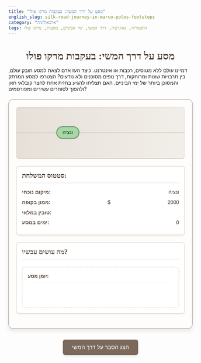 ```yaml
---
title: "מסע על דרך המשי: בעקבות מרקו פולו"
english_slug: silk-road-journey-in-marco-polos-footsteps
category: "ארכאולוגיה"
tags: היסטוריה, גאוגרפיה, דרך המשי, ימי הביניים, מסעות, מרקו פולו
---
```

# מסע על דרך המשי: בעקבות מרקו פולו

דמיינו עולם ללא מטוסים, רכבות או אינטרנט. כיצד העז אדם לצאת למסע חובק עולם, בין תרבויות שונות ומרוחקות, דרך נופים מסוכנים ולא נודעים? הצטרפו למסע המרתק והמסוכן ביותר של ימי הביניים. האם תצליחו להגיע בחזית אחת לחצר קובלאי חאן ולהפוך לסוחרים עשירים ומפורסמים?

<div id="game-container">
    <div id="map-area">
        <div id="current-location" class="location current pulse">ונציה</div>
         <div id="map-connector"></div> <!-- Visual connector -->
        <div id="destinations">
            <!-- Destinations will be added here -->
        </div>
         <div id="travel-progress" class="hidden">
             <div id="progress-bar"></div>
         </div>
    </div>
    <div id="status-area">
        <h2>סטטוס המשלחת:</h2>
        <div class="status-row"><span class="status-label">מיקום נוכחי:</span> <span id="status-location" class="status-value">ונציה</span></div>
        <div class="status-row"><span class="status-label">ממון בקופה:</span> $<span id="status-money" class="status-value">2000</span></div>
        <div class="status-row"><span class="status-label">טובין במלאי:</span> <span id="status-inventory" class="status-value inventory-items"></span></div>
        <div class="status-row"><span class="status-label">ימים במסע:</span> <span id="status-days" class="status-value">0</span></div>
    </div>
    <div id="decision-area">
        <h2>מה עושים עכשיו?</h2>
        <div id="choices">
            <!-- Choices will be added here -->
        </div>
        <div id="event-log">
            <div class="log-title">יומן מסע:</div>
            <!-- Events and messages will be added here -->
        </div>
    </div>
</div>

<style>
    @import url('https://fonts.googleapis.com/css2?family=Alef:wght@400;700&family=Frank+Ruhl+Libre:wght@400;700&display=swap');

    #game-container {
        display: flex;
        flex-direction: column;
        font-family: 'Alef', sans-serif;
        border: 1px solid #a08a7b; /* Earthy, historical feel */
        padding: 20px;
        border-radius: 12px;
        max-width: 800px;
        margin: 20px auto;
        background-color: #fefdfb; /* Off-white, parchment-like */
        box-shadow: 0 6px 12px rgba(0, 0, 0, 0.1);
    }

    h1, h2 {
        font-family: 'Frank Ruhl Libre', serif;
        color: #4a3b31; /* Darker earthy tone */
    }

    h1 {
        text-align: center;
        margin-bottom: 10px;
    }

    #map-area {
        position: relative;
        height: 120px; /* Increased height for better visualization */
        border-bottom: 2px solid #d3c7b8;
        margin-bottom: 20px;
        display: flex;
        justify-content: space-around;
        align-items: center;
        background: linear-gradient(to right, #e6e0d8, #f2eee9); /* Soft gradient */
        border-radius: 8px;
        padding: 10px 20px;
        box-shadow: inset 0 2px 5px rgba(0,0,0,0.05);
    }

    #map-connector {
         position: absolute;
         left: 0;
         right: 0;
         top: 50%;
         height: 2px;
         background-color: #d3c7b8;
         z-index: 0;
    }

     #current-location {
         position: relative; /* Needed for z-index */
         z-index: 2;
         transition: left 1s ease-in-out; /* Animation for movement */
     }

    .location {
        background-color: #ffffff;
        border: 2px solid #7b6a5c; /* Match earthy theme */
        padding: 8px 15px;
        border-radius: 20px; /* Pill shape */
        font-weight: bold;
        font-size: 0.9em;
        color: #4a3b31;
        white-space: nowrap; /* Prevent wrapping */
        box-shadow: 0 2px 4px rgba(0,0,0,0.08);
        text-align: center;
    }

    #current-location {
         background-color: #a8d8a8; /* More vibrant green */
         border-color: #5a8b5a;
         color: #305a30;
    }

     .pulse {
         animation: pulse 1.5s infinite ease-in-out;
     }

     @keyframes pulse {
         0% { transform: scale(1); }
         50% { transform: scale(1.05); }
         100% { transform: scale(1); }
     }

     #destinations {
         display: flex;
         gap: 15px; /* Increased gap */
         align-items: center;
         z-index: 1; /* Above connector */
         position: relative;
     }

     #travel-progress {
        position: absolute;
        bottom: 5px;
        left: 20px;
        right: 20px;
        height: 8px;
        background-color: #d3c7b8;
        border-radius: 4px;
        overflow: hidden;
        box-shadow: inset 0 1px 3px rgba(0,0,0,0.1);
     }

     #progress-bar {
         height: 100%;
         width: 0%;
         background-color: #5a8b5a; /* Matching current location green */
         transition: width 0.5s ease-out;
         border-radius: 4px;
     }

     .hidden {
         display: none;
     }


    #status-area, #decision-area {
        margin-bottom: 20px;
        padding: 15px;
        background-color: #ffffff;
        border-radius: 8px;
        border: 1px solid #d3c7b8;
        box-shadow: 0 2px 5px rgba(0,0,0,0.05);
    }

    #status-area h2, #decision-area h2 {
        margin-top: 0;
        font-size: 1.3em;
        border-bottom: 2px solid #eee;
        padding-bottom: 8px;
        margin-bottom: 15px;
        color: #4a3b31;
    }

     .status-row {
         display: flex;
         justify-content: space-between;
         margin-bottom: 8px;
         line-height: 1.4;
     }

     .status-label {
         font-weight: bold;
         color: #5c4b40;
     }

     .status-value {
         color: #333;
     }

     .inventory-items {
         word-break: break-word; /* Allow breaking long inventory list */
         text-align: end;
         flex-grow: 1; /* Allow it to take space */
         padding-left: 10px; /* Space between label and value */
     }


    #choices button {
        display: block;
        width: 100%;
        padding: 12px;
        margin-bottom: 10px;
        border: none;
        background-color: #5cb85c; /* Original green, good for primary action */
        color: white;
        cursor: pointer;
        border-radius: 6px;
        font-size: 1.1em;
        transition: background-color 0.3s ease, transform 0.1s ease;
        box-shadow: 0 3px 6px rgba(0,0,0,0.1);
    }

    #choices button:hover {
        background-color: #4cae4c;
         transform: translateY(-1px);
         box-shadow: 0 4px 8px rgba(0,0,0,0.15);
    }

     #choices button:active {
         background-color: #419641;
         transform: translateY(0);
         box-shadow: 0 2px 4px rgba(0,0,0,0.1);
     }

     #choices button:disabled {
         background-color: #cccccc;
         cursor: not-allowed;
         box-shadow: none;
         transform: none;
     }

     #trade-options button { /* Style buy/sell buttons differently */
          background-color: #0275d8; /* Blueish for trade */
     }
     #trade-options button:hover {
         background-color: #025aa5;
     }

     #trade-options {
         margin-top: 10px;
     }
     #trade-options p {
         margin-bottom: 5px;
         font-weight: bold;
         color: #5c4b40;
     }

    #event-log {
        margin-top: 20px;
        padding: 15px;
        border: 1px dashed #d3c7b8;
        min-height: 80px;
        max-height: 180px;
        overflow-y: auto;
        background-color: #fff;
        border-radius: 8px;
        font-size: 0.95em;
        line-height: 1.5;
    }

    .log-title {
        font-weight: bold;
        margin-bottom: 10px;
        color: #4a3b31;
        border-bottom: 1px solid #eee;
        padding-bottom: 5px;
    }


    #event-log p {
        margin-bottom: 8px;
        padding-bottom: 5px;
        border-bottom: 1px dotted #eee;
    }
     #event-log p:last-child {
         border-bottom: none;
         margin-bottom: 0;
         padding-bottom: 0;
     }


    .event-message {
        color: #333; /* Standard message */
    }

    .event-success {
        color: #28a745; /* Green for success */
         font-weight: bold;
    }

    .event-fail {
        color: #dc3545; /* Red for failure */
         font-weight: bold;
    }

     .event-neutral {
         color: #ffc107; /* Orange/yellow for neutral/warning */
     }


    #game-over {
        text-align: center;
        margin-top: 25px;
        font-size: 1.8em;
        font-weight: bold;
        color: #dc3545; /* Bootstrap danger color */
         animation: shake 0.8s cubic-bezier(.36,.07,.19,.97) both;
         transform: translate3d(0, 0, 0);
         backface-visibility: hidden;
         perspective: 1000px;
    }
     @keyframes shake {
         10%, 90% { transform: translate3d(-1px, 0, 0); }
         20%, 80% { transform: translate3d(2px, 0, 0); }
         30%, 50%, 70% { transform: translate3d(-4px, 0, 0); }
         40%, 60% { transform: translate3d(4px, 0, 0); }
     }


    #toggle-explanation {
        display: block;
        margin: 30px auto 20px auto; /* More space above */
        padding: 12px 25px;
        font-size: 1.1em;
        cursor: pointer;
        background-color: #7b6a5c; /* Earthy button */
        color: white;
        border: none;
        border-radius: 6px;
        transition: background-color 0.3s ease, transform 0.1s ease;
         box-shadow: 0 3px 6px rgba(0,0,0,0.1);
    }

    #toggle-explanation:hover {
        background-color: #5c4b40;
         transform: translateY(-1px);
         box-shadow: 0 4px 8px rgba(0,0,0,0.15);
    }

     #toggle-explanation:active {
          background-color: #4a3b31;
          transform: translateY(0);
          box-shadow: 0 2px 4px rgba(0,0,0,0.1);
     }


    #explanation {
        display: none; /* Hidden by default */
        border: 1px solid #a08a7b;
        padding: 20px;
        border-radius: 12px;
        max-width: 800px;
        margin: 20px auto;
        background-color: #fefdfb;
        line-height: 1.7;
        box-shadow: 0 6px 12px rgba(0, 0, 0, 0.1);
         color: #333;
         font-family: 'Alef', sans-serif;
    }

    #explanation h2 {
        color: #4a3b31;
        margin-top: 0; /* Adjusted margin */
        border-bottom: 2px solid #d3c7b8;
        padding-bottom: 8px;
         margin-bottom: 15px;
    }
     #explanation h3 {
        color: #5c4b40;
        margin-top: 20px;
        padding-bottom: 5px;
        border-bottom: 1px dotted #d3c7b8;
        margin-bottom: 10px;
     }

     #explanation p {
         margin-bottom: 15px;
     }

</style>

<button id="toggle-explanation">הצג הסבר על דרך המשי</button>

<div id="explanation">
    <h2>הסבר: מסע על דרך המשי: בעקבות מרקו פולו</h2>

    <p>מסע על דרך המשי היה הרפתקה של ממש, דורש אומץ, חוסן, ויכולת התמודדות עם אתגרים בלתי צפויים. הוא חיבר עולמות, תרבויות, וידע - והשפיע עמוקות על ההיסטוריה העולמית. הסימולציה הזו מאפשרת לכם לחוות קמצוץ מהקשיים וההזדמנויות שעמדו בפני סוחרים ומגלי ארצות כמו מרקו פולו.</p>

    <h3>מי היה מרקו פולו ומדוע מסעו היה יוצא דופן?</h3>
    <p>מרקו פולו (1254–1324) היה סוחר וחוקר ארצות ונציאני. הוא נודע בעיקר בזכות מסעו הארוך והמפורסם לאסיה, שהתחיל בשנת 1271 ונמשך 24 שנים. יחד עם אביו ניקולו ודודו מאפאו, הוא הגיע לחצר קובלאי חאן, שליט האימפריה המונגולית בסין. מסעו היה יוצא דופן לא רק בגלל אורכו הקיצוני באותה תקופה, אלא בעיקר בשל הספר "מסעות מרקו פולו" (Il Milione) שנכתב על ידי רוסטיקלו דה פיזה על סמך סיפוריו של מרקו בזמן שהיה בשבי בג'נובה. הספר תיאר בפני אירופים עולם רחוק ולא מוכר - תרבויות, מנהגים, בעלי חיים, צמחים וטכנולוגיות מדהימות מסין (המכונה בספר קאתאי), הודו ופרס. תיאורים אלו היו לעיתים כה פנטסטיים לאוזן האירופית עד שרבים הטילו בהם ספק, אך לימים הוכחו כנכונים בחלקם הגדול והשפיעו עמוקות על הידע הגיאוגרפי והתרבותי באירופה.</p>

    <h3>מהי דרך המשי? (היסטוריה, חשיבות, מסלולים מרכזיים)</h3>
    <p>דרך המשי לא הייתה דרך אחת סלולה, אלא רשת של דרכי מסחר יבשתיות וימיות שחיברו את מזרח אסיה (בעיקר סין) עם המזרח התיכון ואירופה. שמה ניתן לה בזכות המשי הסיני, שהיה אחד המוצרים היקרים והנחשקים ביותר שנסחרו לאורכה. הדרך פעלה באופן משמעותי מתקופת שושלת האן בסין (המאה ה-2 לפנה"ס) ועד המאה ה-15, כאשר עליית האימפריה העות'מאנית והחיפוש אחר נתיבי ים חדשים הובילו לירידת קרנה של הדרך היבשתית. חשיבותה הייתה עצומה: היא לא רק אפשרה מסחר בסחורות יוקרתיות כמו משי, תבלינים, נייר ואבני חן, אלא גם היוותה ערוץ מרכזי לחילופי ידע, טכנולוגיה, דתות (בודהיזם, נצרות, אסלאם), רעיונות ואפילו מחלות (כמו המוות השחור). מסלולים מרכזיים כללו נתיבים צפוניים (עוברים דרך הרי טיאן שאן), מרכזיים (עוברים דרך המדבריות של מרכז אסיה ופרס) ודרומיים (דרך הרי ההימלאיה והודו, לעיתים משולבים עם נתיבי ים).</p>

    <h3>אתגרי המסע על דרך המשי (גאוגרפיה, אקלים, סכנות, שפות ותרבויות שונות)</h3>
    <p>מסע על דרך המשי היה משימה קשה ומסוכנת מאין כמותה. האתגרים הגיאוגרפיים כללו חציית מדבריות עצומים (כמו מדבר טקלה מקאן ומדבר גובי) עם מחסור במים ומזון, מעבר בהרי ענק (הימלאיה, טיאן שאן) עם מזג אוויר קיצוני ודרכים מסוכנות, וחציית נהרות גדולים. האקלים לאורך הדרך השתנה מקצה לקצה, ממדבריות לוהטים בקיץ וקפואים בחורף, דרך פסגות מושלגות ויערות צפופים. סכנות אורבות בכל פינה: שודדים (שלקחו את הטובין ואף את החיים), מחלות קשות שהתפשטו במהירות (כמו הדבר), חיות טרף, ולעיתים גם סכנות פוליטיות או מלחמות בין ממלכות מקומיות. בנוסף, המסע הצריך התמודדות עם עשרות שפות ותרבויות שונות, מנהגים זרים, ובמקרים רבים גם דעות קדומות או עוינות מצד האוכלוסיות המקומיות. היכולת למצוא מדריכים נאמנים, להשיג ציוד מתאים ולהתנהל בחכמה במשא ומתן הייתה קריטית להישרדות והצלחה.</p>

    <h3>מסחר וחילופי ידע ותרבות לאורך הדרך</h3>
    <p>מעבר למשי, עברו בדרך המשי מגוון עצום של סחורות: תבלינים, בשמים, אבני חן, זכוכית, שנהב, צמר, זהב, כסף, עבדים, ובהמשך גם אבק שריפה ונייר מסין. המסחר התנהל לרוב בשיטת "מקטעים", כאשר סוחרים מקומיים העבירו סחורות רק לאורך חלק מסוים מהדרך ומכרו אותן לסוחרים אחרים. הערים הגדולות לאורך הדרך (כמו סמרקנד, בוכרה, בגדאד) הפכו למרכזי מסחר שוקקים ומרכזי תרבות בהם נפגשו אנשים מרחבי העולם. חילופי הידע היו לא פחות חשובים מהמסחר בסחורות. טכנולוגיות סיניות כמו ייצור נייר, הדפסה ואבק שריפה הגיעו למערב. מדע ופילוסופיה מהעולם המוסלמי הגיעו לאירופה. דתות כמו בודהיזם, נצרות נסטוריאנית ואסלאם התפשטו לאורך הדרך. סיפורים, אגדות וצורות אמנות עברו מיד ליד, והשפיעו על התרבויות השונות שבאו במגע. דרך המשי הייתה למעשה ציר גלובלי ראשון מסוגו של קשר ואינטראקציה בין תרבויות מזרח ומערב.</p>

    <h3>השפעת מסעות וספרים כמו 'מסעות מרקו פולו' על אירופה</h3>
    <p>ספרו של מרקו פולו, למרות הספקות הראשוניים, פתח צוהר עבור האירופים אל עולם לא נודע. הוא עורר סקרנות עצומה לגבי המזרח, עושרה, תרבויותיה ואפשרויות המסחר איתה. הספר תרם לגידול העניין בגיאוגרפיה ובמפות, סיפק מידע מעשי (גם אם לא תמיד מדויק) על מקומות רחוקים, והיווה השראה לחוקרים ומגלי ארצות עתידיים. יש הטוענים שאפילו כריסטופר קולומבוס החזיק עותק של הספר והושפע ממנו בחיפושיו אחר נתיב ימי למזרח. סיפורו של מרקו פולו הדגים את האפשרויות הגלומות במסעות ארוכי טווח, ואת הפוטנציאל הכלכלי והתרבותי הטמון בקשר עם תרבויות רחוקות. הוא תרם בעקיפין לתהליכים שהובילו לעידן התגליות הגדולות במאות הבאות.</p>
</div>


<script>
    const locations = {
        venice: { name: 'ונציה', goods: { silk: 100, spices: 80, gems: 150 }, routes: ['constantinople'] },
        constantinople: { name: 'קונסטנטינופול', goods: { silk: 120, spices: 90, gems: 140, textiles: 30 }, routes: ['antioch', 'trebizond'] },
        antioch: { name: 'אנטיוכיה', goods: { silk: 130, spices: 100, textiles: 40, glass: 50 }, routes: ['baghdad', 'palmyra'] },
        trebizond: { name: 'טרבזון', goods: { silk: 125, spices: 95, timber: 20 }, routes: ['tabriz'] },
        tabriz: { name: 'תבריז', goods: { silk: 140, spices: 110, carpets: 60, gems: 130 }, routes: ['samarkand', 'baghdad'] },
        palmyra: { name: 'תדמור', goods: { spices: 115, textiles: 45 }, routes: ['baghdad'] },
        baghdad: { name: 'בגדאד', goods: { silk: 150, spices: 120, gems: 120, books: 70 }, routes: ['tabriz', 'samarkand'] },
        samarkand: { name: 'סמרקנד', goods: { silk: 180, spices: 150, gems: 100, paper: 90 }, routes: ['bukhara', 'kashgar'] },
        bukhara: { name: 'בוכרה', goods: { silk: 170, spices: 140, cotton: 25 }, routes: ['samarkand', 'urgench'] },
        urgench: { name: 'אורגנץ\'', goods: { silk: 165, fish: 15 }, routes: ['astrakhan', 'bukhara'] },
        astrakhan: { name: 'אסטרחן', goods: { furs: 80, honey: 40 }, routes: [] }, // Dead end for this simple example route
        kashgar: { name: 'קאשגר', goods: { silk: 200, jade: 100, spices: 180 }, routes: ['yarkand', 'samarkand', 'khotan'] }, // Added Khotan route option
        yarkand: { name: 'יארקנד', goods: { silk: 210, jade: 110 }, routes: ['khotan', 'kashgar'] },
        khotan: { name: 'חוטאן', goods: { silk: 220, jade: 120, carpets: 70 }, routes: ['dunhuang', 'yarkand'] }, // Southern edge of Taklamakan
        dunhuang: { name: 'דונחואנג', goods: { silk: 250, spices: 220, buddhastatues: 80 }, routes: ['lanzhou', 'khotan'] }, // After crossing desert
        lanzhou: { name: 'לנג\'ואו', goods: { silk: 270, paper: 100, porcelain: 120 }, routes: ['xingqing', 'dunhuang'] }, // Entering China proper
        xingqing: { name: 'שינגצ\'ינג (נינגשיה)', goods: { silk: 300, paper: 110, porcelain: 130, tea: 50 }, routes: ['khanbaliq', 'lanzhou'] },
        khanbaliq: { name: 'חאנבליק (בייג\'ינג)', goods: { silk: 500, paper: 200, porcelain: 300, tea: 150, gunpowder: 250 }, routes: [] } // Destination
    };

     // Increased risks for specific routes for more challenge
    const routes = {
        constantinople: { name: 'לקונסטנטינופול (ים ואדמה)', days: 30, risk: 0.1, to: 'constantinople' },
        antioch: { name: 'לאנטיוכיה (דרך אסיה הקטנה)', days: 20, risk: 0.15, to: 'antioch' },
        palmyra: { name: 'לתדמור (דרך המדבר הסורי)', days: 15, risk: 0.25, to: 'palmyra', event: 'desert_travel' }, // Higher desert risk
        trebizond: { name: 'לטרבזון (דרך הים השחור)', days: 25, risk: 0.12, to: 'trebizond' },
        tabriz: { name: 'לתבריז (דרך פרס)', days: 35, risk: 0.2, to: 'tabriz' },
        baghdad: { name: 'לבגדאד (מרכז הסחר)', days: 30, risk: 0.18, to: 'baghdad' },
        samarkand: { name: 'לסמרקנד (לב המרכז אסיה)', days: 40, risk: 0.25, to: 'samarkand' },
        bukhara: { name: 'לבוכרה (עיר מדע)', days: 35, risk: 0.22, to: 'bukhara' },
        urgench: { name: 'לאורגנץ\' (דרך הצפון)', days: 40, risk: 0.23, to: 'urgench' },
        astrakhan: { name: 'לאסטרחן (נמל על וולגה)', days: 50, risk: 0.28, to: 'astrakhan' },
        kashgar: { name: 'לקאשגר (שער המדבר)', days: 50, risk: 0.3, to: 'kashgar', event: 'mountains_travel' }, // Crossing mountains to enter Tarim Basin
        yarkand: { name: 'ליארקנד (נאת מדבר)', days: 15, risk: 0.15, to: 'yarkand' },
        khotan: { name: 'חוטאן (על שפת טקלה מקאן)', days: 30, risk: 0.4, to: 'khotan', event: 'desert_travel' }, // Very high risk desert edge
        dunhuang: { name: 'לדונחואנג (עיר המערות)', days: 40, risk: 0.35, to: 'dunhuang', event: 'desert_travel' }, // Risk crossing desert/mountain edge
        lanzhou: { name: 'ללנג\'ואו (מעבר הנהר הצהוב)', days: 25, risk: 0.1, to: 'lanzhou' },
        xingqing: { name: 'לשינגצ\'ינג (ליד החומה הגדולה)', days: 20, risk: 0.08, to: 'xingqing' },
        khanbaliq: { name: 'לחאנבליק (בייג\'ינג, חצר החאן!)', days: 15, risk: 0.05, to: 'khanbaliq' } // Final stretch
    };

    const availableGoods = [
        { id: 'silk', name: 'משי', basePrice: 200 },
        { id: 'spices', name: 'תבלינים', basePrice: 100 },
        { id: 'gems', name: 'אבני חן', basePrice: 300 },
        { id: 'textiles', name: 'אריגים', basePrice: 50 },
        { id: 'glass', name: 'זכוכית ונציאנית', basePrice: 60 },
        { id: 'carpets', name: 'שטיחים פרסיים', basePrice: 120 },
        { id: 'timber', name: 'עץ משובח', basePrice: 30 },
        { id: 'books', name: 'כתבי יד יקרי ערך', basePrice: 150 },
        { id: 'paper', name: 'נייר סיני', basePrice: 180 },
        { id: 'cotton', name: 'כותנה', basePrice: 40 },
        { id: 'fish', name: 'דגים מומלחים', basePrice: 20 },
        { id: 'furs', name: 'פרוות יקרות', basePrice: 160 },
        { id: 'honey', name: 'דבש', basePrice: 70 },
        { id: 'jade', name: 'אבן ג\'ייד', basePrice: 200 },
        { id: 'buddhastatues', name: 'פסלי בודהה', basePrice: 150 },
        { id: 'porcelain', name: 'חרסינה סינית', basePrice: 250 },
        { id: 'tea', name: 'תה', basePrice: 100 },
        { id: 'gunpowder', name: 'אבק שריפה', basePrice: 300 }
    ];

    let gameState = {
        currentLocation: 'venice',
        money: 2000,
        inventory: {}, // { goodsId: quantity }
        days: 0
    };

    const statusLocation = document.getElementById('status-location');
    const statusMoney = document.getElementById('status-money');
    const statusInventory = document.getElementById('status-inventory');
    const statusDays = document.getElementById('status-days');
    const choicesDiv = document.getElementById('choices');
    const eventLogDiv = document.getElementById('event-log');
    const explanationDiv = document.getElementById('explanation');
    const toggleExplanationButton = document.getElementById('toggle-explanation');
    const mapArea = document.getElementById('map-area');
    const currentLocationMap = document.getElementById('current-location');
    const destinationsMap = document.getElementById('destinations');
    const travelProgressBar = document.getElementById('progress-bar');
    const travelProgressContainer = document.getElementById('travel-progress');

    function updateStatus() {
        statusLocation.textContent = locations[gameState.currentLocation].name;
        statusMoney.textContent = formatMoney(gameState.money);
        statusDays.textContent = gameState.days;

        let inventoryText = '';
        const inventoryItems = Object.entries(gameState.inventory).filter(([item, quantity]) => quantity > 0);

        if (inventoryItems.length > 0) {
             inventoryItems.forEach(([item, quantity], index) => {
                 const goodsName = availableGoods.find(g => g.id === item).name;
                 inventoryText += `${goodsName}: ${quantity}${index < inventoryItems.length - 1 ? ', ' : ''}`;
             });
        } else {
            inventoryText = 'אין טובין';
        }
        statusInventory.textContent = inventoryText;

        // Update map visualization
        currentLocationMap.textContent = locations[gameState.currentLocation].name;
        currentLocationMap.classList.add('pulse'); // Keep pulsing at location

        destinationsMap.innerHTML = '';
        const nextRoutes = locations[gameState.currentLocation].routes;
        if (nextRoutes.length > 0) {
             destinationsMap.style.display = 'flex';
             mapArea.style.justifyContent = 'space-between';
             nextRoutes.forEach(routeId => {
                 const route = routes[routeId];
                 const nextLocId = route.to;
                 const nextLoc = locations[nextLocId];
                 const destElement = document.createElement('div');
                 destElement.classList.add('location');
                 destElement.textContent = nextLoc.name;
                 destinationsMap.appendChild(destElement);
            });
        } else {
            destinationsMap.style.display = 'none';
            mapArea.style.justifyContent = 'center'; // Center current location if no routes
        }

         travelProgressContainer.classList.add('hidden'); // Hide progress bar when at a location
         travelProgressBar.style.width = '0%'; // Reset progress bar
    }

    function formatMoney(amount) {
         return new Intl.NumberFormat('en-US').format(amount); // Add commas for readability
    }

    function addMessage(message, type = 'event-message') {
        const p = document.createElement('p');
        p.textContent = message;
        p.classList.add(type);
        eventLogDiv.prepend(p); // Add to top
        // Optional: limit log length
        if (eventLogDiv.children.length > 30) { // Keep slightly more history
            eventLogDiv.removeChild(eventLogDiv.lastChild);
        }
        // Scroll to top of log if not already scrolling (optional)
        // eventLogDiv.scrollTop = 0;
    }

    function renderLocationChoices() {
        choicesDiv.innerHTML = ''; // Clear previous choices
        const currentLocation = locations[gameState.currentLocation];

        // Check for game over conditions FIRST
        if (gameState.money <= 0) {
             addMessage(`אזל כספך! אין באפשרותך לממן את המשך המסע או לרכוש ציוד. מסעך הסתיים כאן.`, 'event-fail');
             choicesDiv.innerHTML = '<div id="game-over">המסע הסתיים בפשיטת רגל.</div>';
             disableChoices();
             return;
        }

        if (gameState.currentLocation === 'khanbaliq') {
             addMessage(`הגעת לחאנבליק! חצר קובלאי חאן מקבלת את פניך. מסעך הארוך הסתיים בהצלחה לאחר ${gameState.days} ימים מרתקים!`, 'event-success');
             choicesDiv.innerHTML = '<div id="game-over">הגעת ליעד! המסע הסתיים בהצלחה.</div>';
             disableChoices();
             return;
        }


        // Option 1: Trade
        const tradeButton = document.createElement('button');
        tradeButton.textContent = `בצע מסחר ב${currentLocation.name}`;
        tradeButton.addEventListener('click', renderTradeChoices);
        choicesDiv.appendChild(tradeButton);

        // Option 2: Choose Route
         if (currentLocation.routes && currentLocation.routes.length > 0) {
            const routeButton = document.createElement('button');
            routeButton.textContent = 'בחר מסלול ליעד הבא';
            routeButton.addEventListener('click', renderRouteChoices);
            choicesDiv.appendChild(routeButton);
         } else {
             // If not Khanbaliq and no routes, it's a dead end
              addMessage(`המסע הגיע למבוי סתום ב${currentLocation.name}. אין נתיבים ידועים להמשיך מהם.`, 'event-fail');
               choicesDiv.innerHTML = '<div id="game-over">המסע הסתיים (מבוי סתום).</div>';
               disableChoices();
               return; // Prevent adding other buttons
         }

         // Ensure pulse animation is active when at a location
         currentLocationMap.classList.add('pulse');
    }

    function renderTradeChoices() {
        choicesDiv.innerHTML = ''; // Clear previous choices
        choicesDiv.innerHTML += '<h3>מסחר ב' + locations[gameState.currentLocation].name + ':</h3>';
        choicesDiv.innerHTML += '<div id="trade-options"></div>'; // Container for buy/sell buttons
        const tradeOptionsDiv = document.getElementById('trade-options');

        const cityGoods = locations[gameState.currentLocation].goods || {};

        // Display goods to SELL
        const inventoryItems = Object.entries(gameState.inventory).filter(([item, quantity]) => quantity > 0);
        if (inventoryItems.length > 0) {
             const sellTitle = document.createElement('p');
             sellTitle.innerHTML = '<strong>טובין למכירה:</strong>';
             tradeOptionsDiv.appendChild(sellTitle);

            inventoryItems.forEach(([item, quantity]) => {
                const goodsInfo = availableGoods.find(g => g.id === item);
                // Calculate potential sale price - slightly randomizes based on city price or base
                 const cityPrice = cityGoods[item];
                 let sellPrice;
                 if (cityPrice !== undefined) {
                      // Sell at city price +/- 10%
                     sellPrice = Math.max(1, Math.floor(cityPrice * (0.9 + Math.random() * 0.2)));
                 } else {
                      // If city doesn't list it, sell at base price * 0.6-0.9 (less profit)
                     sellPrice = Math.max(1, Math.floor(goodsInfo.basePrice * (0.6 + Math.random() * 0.3)));
                 }

                const sellButton = document.createElement('button');
                sellButton.textContent = `מכור ${quantity} יחידות ${goodsInfo.name} ($${sellPrice} ליחידה)`;
                 sellButton.classList.add('trade-button');
                 sellButton.addEventListener('click', () => sellGoods(item, quantity, sellPrice));
                 tradeOptionsDiv.appendChild(sellButton);
            });
        } else {
             const noSell = document.createElement('p');
             noSell.textContent = 'אין לך טובין למכירה כרגע.';
             tradeOptionsDiv.appendChild(noSell);
        }

        // Display goods to BUY
         const buyTitle = document.createElement('p');
         buyTitle.innerHTML = '<strong>טובין לקנייה:</strong>';
         tradeOptionsDiv.appendChild(buyTitle);

        if (Object.keys(cityGoods).length > 0) {
             for (const [item, price] of Object.entries(cityGoods)) {
                 const goodsInfo = availableGoods.find(g => g.id === item);
                 const buyButton = document.createElement('button');
                 buyButton.textContent = `קנה יחידת ${goodsInfo.name} ($${price})`;
                  buyButton.classList.add('trade-button');
                 buyButton.addEventListener('click', () => buyGoods(item, price));
                 tradeOptionsDiv.appendChild(buyButton);
             }
        } else {
            const noBuy = document.createElement('p');
            noBuy.textContent = 'אין טובין זמינים לקנייה בעיר זו.';
            tradeOptionsDiv.appendChild(noBuy);
        }

        const backButton = document.createElement('button');
        backButton.textContent = 'חזרה לבחירת פעולה';
        backButton.addEventListener('click', renderLocationChoices);
        choicesDiv.appendChild(backButton); // Add back button outside trade-options
    }

    function buyGoods(itemId, price) {
        if (gameState.money >= price) {
            gameState.money -= price;
            gameState.inventory[itemId] = (gameState.inventory[itemId] || 0) + 1;
            addMessage(`רכשת יחידת ${availableGoods.find(g => g.id === itemId).name} ב-$${price} ב${locations[gameState.currentLocation].name}.`, 'event-success');
            updateStatus();
            renderTradeChoices(); // Re-render trade options to reflect changes
        } else {
            addMessage(`אין לך מספיק ממון ($${formatMoney(gameState.money)}) לקנות יחידת ${availableGoods.find(g => g.id === itemId).name} ($${price}).`, 'event-fail');
        }
    }

     function sellGoods(itemId, quantity, pricePerUnit) {
         // Assuming the button click sells ALL quantity of that item
        if (gameState.inventory[itemId] >= quantity) {
            const totalSalePrice = pricePerUnit * quantity;
            gameState.money += totalSalePrice;
            gameState.inventory[itemId] -= quantity;
            if (gameState.inventory[itemId] <= 0) {
                 delete gameState.inventory[itemId]; // Remove from inventory if quantity is zero or less
            }
            addMessage(`מכרת ${quantity} יחידות ${availableGoods.find(g => g.id === itemId).name} ב-$${formatMoney(totalSalePrice)} ב${locations[gameState.currentLocation].name}.`, 'event-success');
            updateStatus();
            renderTradeChoices(); // Re-render trade options
        } else {
            addMessage(`שגיאה: אין לך מספיק יחידות של ${availableGoods.find(g => g.id === itemId).name} למכירה.`, 'event-fail');
             renderTradeChoices(); // Re-render in case of logic error
        }
     }


    function renderRouteChoices() {
        choicesDiv.innerHTML = ''; // Clear previous choices
        choicesDiv.innerHTML += '<h3>בחר מסלול ליעד הבא:</h3>';
        const currentLocation = locations[gameState.currentLocation];

        currentLocation.routes.forEach(routeId => {
            const route = routes[routeId];
            const destination = locations[route.to];
            const routeButton = document.createElement('button');
            routeButton.textContent = `מסע ${route.name} (${route.days} ימים, סיכון ~${Math.round(route.risk * 100)}%)`;
            routeButton.addEventListener('click', () => travel(routeId));
            choicesDiv.appendChild(routeButton);
        });

        const backButton = document.createElement('button');
        backButton.textContent = 'חזרה לבחירת פעולה';
        backButton.addEventListener('click', renderLocationChoices);
        choicesDiv.appendChild(backButton);
    }

    function travel(routeId) {
        const route = routes[routeId];
        addMessage(`יצאת למסע אל ${locations[route.to].name} דרך המסלול ${route.name}. צפויים ${route.days} ימי מסע.`, 'event-message');
        choicesDiv.innerHTML = `<p>במסע אל ${locations[route.to].name}...</p>`;
        disableChoices();
        currentLocationMap.classList.remove('pulse'); // Stop pulsing during travel
        travelProgressContainer.classList.remove('hidden'); // Show progress bar

        let daysPassedOnRoute = 0;
        const totalDays = route.days;

        const travelInterval = setInterval(() => {
            gameState.days++;
            daysPassedOnRoute++;
            updateStatus();

             // Update progress bar
             travelProgressBar.style.width = `${(daysPassedOnRoute / totalDays) * 100}%`;

            // Random event check each day
            // Adjust risk probability per day: total risk / total days in route
            if (Math.random() < route.risk / totalDays) {
                 handleRandomEvent(route.event); // Pass route event type for context
            }

            if (daysPassedOnRoute >= totalDays) {
                clearInterval(travelInterval);
                gameState.currentLocation = route.to;
                addMessage(`הגעת בשלום ל${locations[gameState.currentLocation].name}!`, 'event-success');
                 // Handle arrival events if needed (e.g., find unique goods)
                updateStatus();
                renderLocationChoices(); // Render new choices for the arrived location
                enableChoices(); // Ensure buttons are clickable again
                 travelProgressContainer.classList.add('hidden'); // Hide progress bar on arrival
            }

             // Check for game over during travel
             if (gameState.money <= 0) {
                 clearInterval(travelInterval); // Stop interval
                 addMessage(`אזל כספך במהלך המסע. השיירה התפזרה. מסעך הסתיים באכזבה בדרך ל${locations[route.to].name}.`, 'event-fail');
                 choicesDiv.innerHTML = '<div id="game-over">המסע הסתיים בפשיטת רגל.</div>';
                 disableChoices();
                 travelProgressContainer.classList.add('hidden');
             }

        }, 200); // Simulate a day every 200ms for a quick demo
    }

     function disableChoices() {
         choicesDiv.querySelectorAll('button').forEach(btn => btn.disabled = true);
     }

     function enableChoices() {
         choicesDiv.querySelectorAll('button').forEach(btn => btn.disabled = false);
     }


    function handleRandomEvent(routeEventType = null) {
        const eventRoll = Math.random();
        let eventHappened = false;

        // Prioritize events based on route type
        if (routeEventType === 'desert_travel' && eventRoll < 0.4) { // Higher chance of desert events
             if (Math.random() < 0.5) {
                 addMessage('סופת חול מאיימת! השיירה מתעכבת ביום.', 'event-neutral');
                 gameState.days++;
             } else {
                  const lostMoney = Math.floor(gameState.money * 0.08) + 20;
                  gameState.money = Math.max(0, gameState.money - lostMoney);
                 addMessage(`קשיי המדבר גובים מחיר: הוצאות בלתי צפויות של ${lostMoney}$ למים ותיקונים.`, 'event-fail');
             }
             eventHappened = true;
        } else if (routeEventType === 'mountains_travel' && eventRoll < 0.4) { // Higher chance of mountain events
            if (Math.random() < 0.5) {
                 addMessage('דרך קשה בהרים: המסע מתארך ביום.', 'event-neutral');
                 gameState.days++;
             } else {
                  const lostMoney = Math.floor(gameState.money * 0.08) + 20;
                  gameState.money = Math.max(0, gameState.money - lostMoney);
                 addMessage(`מעבר הרים מסוכן: ציוד ניזוק, הוצאת ${lostMoney}$ על תיקונים.`, 'event-fail');
             }
            eventHappened = true;
        }


        // General events (lower chance if specific event happened)
        if (!eventHappened && eventRoll < 0.6) {
            if (eventRoll < 0.2) { // Mild events
                const eventType = Math.random();
                if (eventType < 0.6) {
                    addMessage('פגשת שיירת סוחרים ידידותית. שמעת על מחירים טובים ביעד הבא!', 'event-message');
                    // No game effect yet, just flavor
                } else {
                     const lostMoney = Math.floor(gameState.money * 0.03) + 5; // Smaller loss
                     gameState.money = Math.max(0, gameState.money - lostMoney);
                    addMessage(`נתקלת בקשיים קטנים בדרך ואיבדת ${lostMoney}$ בהוצאות בלתי צפויות.`, 'event-fail');
                }
            } else if (eventRoll < 0.4) { // Moderate events
                 const eventType = Math.random();
                 if (eventType < 0.5) {
                    // Find goods - simplified
                     const gainedGoods = availableGoods[Math.floor(Math.random() * availableGoods.length)];
                     const quantityGained = 1; // Simplified to 1 item
                     gameState.inventory[gainedGoods.id] = (gameState.inventory[gainedGoods.id] || 0) + quantityGained;
                     addMessage(`מצאת סחורה נטושה בדרך! הרווחת יחידת ${gainedGoods.name}.`, 'event-success');
                 } else {
                     // Attempt to lose goods
                     const lostGoodsAmount = Math.floor(Math.random() * 2) + 1;
                     const inventoryItems = Object.keys(gameState.inventory).filter(item => gameState.inventory[item] > 0);
                     if (inventoryItems.length > 0) {
                          const lostItemId = inventoryItems[Math.floor(Math.random() * inventoryItems.length)];
                          const numToLose = Math.min(lostGoodsAmount, gameState.inventory[lostItemId]);
                           gameState.inventory[lostItemId] -= numToLose;
                           if (gameState.inventory[lostItemId] <= 0) {
                             delete gameState.inventory[lostItemId];
                           }
                           addMessage(`שודדים קטנים תקפו! איבדת ${numToLose} יחידות ${availableGoods.find(g => g.id === lostItemId).name}.`, 'event-fail');
                     } else {
                         addMessage(`שודדים ניסו לתקוף, אך לא היה לך דבר לגנוב.`, 'event-neutral'); // Less severe if no goods
                     }
                 }
            } else { // More severe events (less likely overall)
                const eventType = Math.random();
                if (eventType < 0.6) { // Sickness/Injury
                     const lostMoney = Math.floor(gameState.money * 0.1) + 30;
                     gameState.money = Math.max(0, gameState.money - lostMoney);
                     addMessage(`מחלה פרצה בשיירה! נאלצת להוציא ${lostMoney}$ על טיפול ותרופות יקרות.`, 'event-fail');
                } else { // Bandit attack
                     const lostMoney = Math.floor(gameState.money * 0.15) + 50;
                      const inventoryItems = Object.keys(gameState.inventory).filter(item => gameState.inventory[item] > 0);
                       let goodsLostCount = 0;
                       if (inventoryItems.length > 0 && Math.random() > 0.5) { // Also lose some goods potentially
                           const lostItemId = inventoryItems[Math.floor(Math.random() * inventoryItems.length)];
                           const numToLose = Math.floor(Math.random() * Math.min(3, gameState.inventory[lostItemId])) + 1;
                            gameState.inventory[lostItemId] -= numToLose;
                           if (gameState.inventory[lostItemId] <= 0) {
                             delete gameState.inventory[lostItemId];
                           }
                           goodsLostCount = numToLose;
                            addMessage(`שודדים גדולים תקפו! איבדת ${lostMoney}$ בממון ו${goodsLostCount} יחידות ${availableGoods.find(g => g.id === lostItemId).name}.`, 'event-fail');
                       } else {
                            addMessage(`שודדים גדולים תקפו! איבדת ${lostMoney}$ בממון.`, 'event-fail');
                       }
                     gameState.money = Math.max(0, gameState.money - lostMoney);

                }
            }
        }

        updateStatus(); // Update status after event
    }

    // Toggle Explanation Visibility
    toggleExplanationButton.addEventListener('click', () => {
        const isHidden = explanationDiv.style.display === 'none' || explanationDiv.style.display === '';
        explanationDiv.style.display = isHidden ? 'block' : 'none';
        toggleExplanationButton.textContent = isHidden ? 'הסתר הסבר' : 'הצג הסבר על דרך המשי';
    });

    // Start the game
    initGame();

    function initGame() {
        updateStatus();
        renderLocationChoices();
         addMessage("ברוכים הבאים למסע על דרך המשי! התחילו את מסעכם בוונציה.", 'event-message');
    }

</script>
```